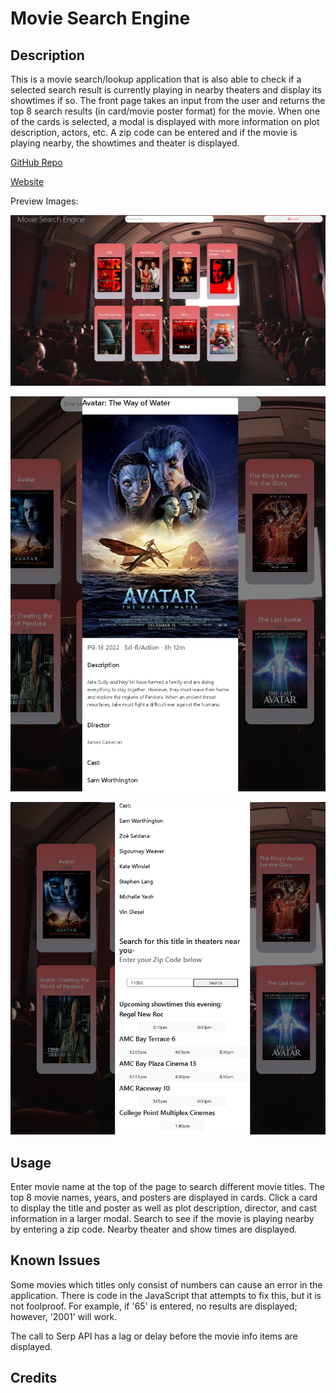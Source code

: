 # Movie Search Engine

## Description

This is a movie search/lookup application that is also able to check if a selected search result is currently playing in nearby theaters and display its showtimes if so. The front page takes an input from the user and returns the top 8 search results (in card/movie poster format) for the movie. When one of the cards is selected, a modal is displayed with more information on plot description, actors, etc. A zip code can be entered and if the movie is playing nearby, the showtimes and theater is displayed.

[GitHub Repo](https://github.com/pvlln/project1-group-awesome)

[Website]()

Preview Images:

![Movie Search Engine1](./assets/images/preview1.png)


![Movie Search Engine2](./assets/images/preview2.png)


![Movie Search Engine3](./assets/images/preview3.png)


## Usage

Enter movie name at the top of the page to search different movie titles. The top 8 movie names, years, and posters are displayed in cards. Click a card to display the title and poster as well as plot description, director, and cast information in a larger modal. Search to see if the movie is playing nearby by entering a zip code. Nearby theater and show times are displayed. 

## Known Issues

Some movies which titles only consist of numbers can cause an error in the application. There is code in the JavaScript that attempts to fix this, but it is not foolproof. For example, if '65' is entered, no results are displayed; however, '2001' will work. 

The call to Serp API has a lag or delay before the movie info items are displayed.

## Credits